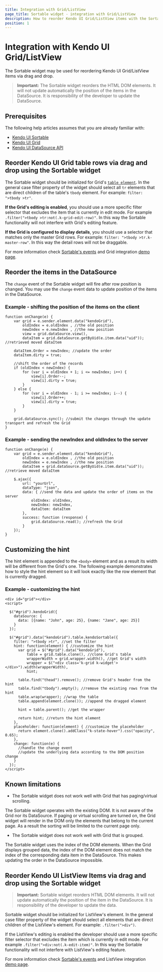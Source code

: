 ```yaml
---
title: Integration with Grid/ListView
page_title: Sortable widget - integration with Grid/ListView
description: How to reorder Kendo UI Grid/ListView items with the Sortable widget
position: 1
---
```


# Integration with Kendo UI Grid/ListView

The Sortable widget may be used for reordering Kendo UI Grid/ListView items via drag and drop.

>**Important:** The Sortable widget reorders the HTML DOM elements. It will not update automatically the position of the items in the DataSource. It is responsibility of the developer to update the DataSource.

## Prerequisites

The following help articles assumes that you are already familiar with:

- [Kendo UI Sortable](../../../getting-started/web/sortable/overview)
- [Kendo UI Grid](../../../getting-started/web/grid/overview)
- [Kendo UI DataSource API](../../../api/framework/datasource#methods)

## Reorder Kendo UI Grid table rows via drag and drop using the Sortable widget

The Sortable widget should be initialized for Grid's [`table element`](../../../api/web/grid#fields-table).
In the general case filter property of the widget should select all `tr` elements that are direct children of the table's `tbody` element. For example: `filter: ">tbody >tr"`.

**If the Grid's editing is enabled**, you should use a more specific filter selector that excludes the item that is currently in edit mode.
For example `.filter(">tbody >tr:not(.k-grid-edit-row)"`. In this way the Sortable functionality will not interfere with Grid's editing feature.

**If the Grid is configured to display details**, you should use a selector that matches only the master Grid rows. For example: `filter: ">tbody >tr.k-master-row"`.
In this way the detail rows will not be draggable.

For more information check [Sortable's events](../../../api/web/sortable#events) and Grid integration [demo page](http://demos.telerik.com/kendo-ui/web/sortable/integration-grid.html).

## Reorder the items in the DataSource

The `change` event of the Sortable widget will fire after row position is changed. You may use the `change` event data to update position of the items in the DataSource.

### Example - shifting the position of the items on the client

    function onChange(e) {
        var grid = e.sender.element.data("kendoGrid"),
            oldIndex = e.oldIndex , //the old position
            newIndex = e.newIndex , //the new position
            view = grid.dataSource.view(),
            dataItem = grid.dataSource.getByUid(e.item.data("uid")); //retrieved moved dataItem

        dataItem.Order = newIndex; //update the order
        dataItem.dirty = true;

        //shift the order of the records
        if (oldIndex < newIndex) {
            for (var i = oldIndex + 1; i <= newIndex; i++) {
                view[i].Order--;
                view[i].dirty = true;
            }
        } else {
            for (var i = oldIndex - 1; i >= newIndex; i--) {
                view[i].Order++;
                view[i].dirty = true;
            }
        }

        grid.dataSource.sync(); //submit the changes through the update transport and refresh the Grid
    }

### Example - sending the newIndex and oldIndex to the server

    function onChange(e) {
        var grid = e.sender.element.data("kendoGrid"),
            oldIndex = e.oldIndex , //the old position
            newIndex = e.newIndex , //the new position
            dataItem = grid.dataSource.getByUid(e.item.data("uid")); //retrieve moved dataItem

        $.ajax({
            url: "yourUrl",
            dataType: "json",
            data: { //send the data and update the order of items on the server
                oldIndex: oldIndex,
                newIndex: newIndex,
                dataItem: dataItem
            },
            success: function (response) {
                grid.dataSource.read(); //refresh the Grid
            }
        });
    }

## Customizing the hint

The hint element is appended to the `<body>` element and as a result its width will be different from the Grid's one.
The following example demonstrates how to style the hint element so it will look exactly like the row element that is currently dragged.

### Example - customizing the hint

    <div id="grid"></div>
    <script>

      $("#grid").kendoGrid({
        dataSource: {
          data: [{name: "John", age: 25}, {name: "Jane", age: 25}]
        }
      });

      $("#grid").data("kendoGrid").table.kendoSortable({
        filter: ">tbody >tr", //set the filter
        hint: function(element) { //customize the hint
          var grid = $("#grid").data("kendoGrid"),
              table = grid.table.clone(), //clone Grid's table
              wrapperWidth = grid.wrapper.width(), //get Grid's width
              wrapper = $("<div class='k-grid k-widget'></div>").width(wrapperWidth),
              hint;

          table.find("thead").remove(); //remove Grid's header from the hint
          table.find("tbody").empty(); //remove the existing rows from the hint
          table.wrap(wrapper); //wrap the table
          table.append(element.clone()); //append the dragged element

          hint = table.parent(); //get the wrapper

          return hint; //return the hint element
        },
        placeholder: function(element) { //customize the placeholder
          return element.clone().addClass("k-state-hover").css("opacity", 0.65);
        },
        change: function(e) {
          //handle the change event
          //update the underlying data according to the DOM position change
        }
      });
    </script>

## Known limitations

- The Sortable widget does not work well with Grid that has paging/virtual scrolling.

The Sortable widget operates with the existing DOM. It is not aware of the Grid nor its DataSource.
If paging or virtual scrolling are turned on, the Grid widget will render in the DOM only the elements that belong to the current page. As a result the sorting will be limited to the current page only.

- The Sortable widget does not work well with Grid that is grouped.

The Sortable widget uses the index of the DOM elements.
When the Grid displays grouped data, the index of the DOM element does not match the index of the corresponding data item in the DataSource. This makes updating the order in the DataSource impossible.

## Reorder Kendo UI ListView Items via drag and drop using the Sortable widget

>**Important:** Sortable widget reorders HTML DOM elements. It will not update automatically the position of the item in the DataSource. It is responsibility of the developer to update the data.

Sortable widget should be initialized for ListView's element. In the general case filter property of the widget should select all elements that are direct children of the ListView's element. For example: `.filter(">div")`.

If the ListView's editing is enabled the developer should use a more specific filter selector that excludes the item which is currently in edit mode.
For example `.filter(">div:not(.k-edit-item)"`. In this way the Sortable functionality will not interfere with ListView's editing feature.

For more information check [Sortable's events](../../../api/web/sortable#events) and ListView integration [demo page](http://demos.telerik.com/kendo-ui/web/sortable/integration-listview.html).
